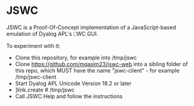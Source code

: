# JSWC

JSWC is a Proof-Of-Concept implementation of a JavaScript-based emulation of Dyalog APL's ⎕WC GUI.

To experiment with it:

* Clone this repository, for example into /tmp/jswc
* Clone https://github.com/mqasim23/jswc-web into a sibling folder of this repo, which MUST have the name "jswc-client" -
  for example /tmp/jswc-client
* Start Dyalog APL Unicode Version 18.2 or later
* ]link.create # /tmp/jswc
* Call JSWC.Help and follow the instructions
